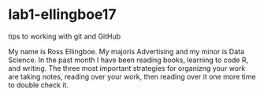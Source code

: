 # lab1-ellingboe17
tips to working with git and GitHub

My name is Ross Ellingboe.
My majoris Advertising and my minor is Data Science. 
In the past month I have been reading books, learning to code R, and writing. 
The three most important strategies for organizng your work are taking notes, reading over your work, then reading over it one more time to double check it. 

